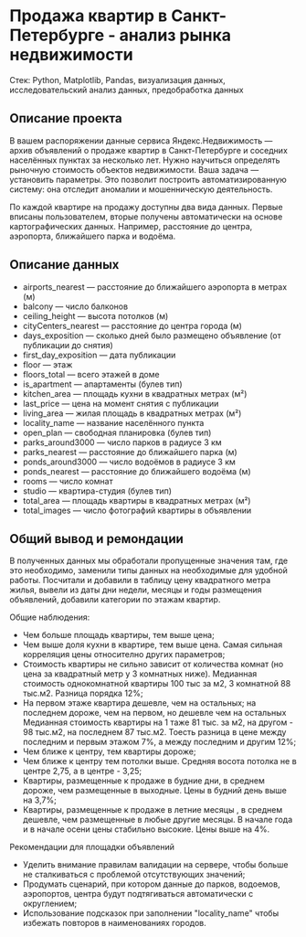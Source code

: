 # Продажа квартир в Санкт-Петербурге - анализ рынка недвижимости

Стек: Python, Matplotlib, Pandas, визуализация данных, исследовательский анализ данных, предобработка данных

## Описание проекта
В вашем распоряжении данные сервиса Яндекс.Недвижимость — архив объявлений о продаже квартир в Санкт-Петербурге и соседних населённых пунктах за несколько лет. Нужно научиться определять рыночную стоимость объектов недвижимости. Ваша задача — установить параметры. Это позволит построить автоматизированную систему: она отследит аномалии и мошенническую деятельность.

По каждой квартире на продажу доступны два вида данных. Первые вписаны пользователем, вторые получены автоматически на основе картографических данных. Например, расстояние до центра, аэропорта, ближайшего парка и водоёма.

## Описание данных
- airports_nearest — расстояние до ближайшего аэропорта в метрах (м)
- balcony — число балконов
- ceiling_height — высота потолков (м)
- cityCenters_nearest — расстояние до центра города (м)
- days_exposition — сколько дней было размещено объявление (от публикации до снятия)
- first_day_exposition — дата публикации
- floor — этаж
- floors_total — всего этажей в доме
- is_apartment — апартаменты (булев тип)
- kitchen_area — площадь кухни в квадратных метрах (м²)
- last_price — цена на момент снятия с публикации
- living_area — жилая площадь в квадратных метрах (м²)
- locality_name — название населённого пункта
- open_plan — свободная планировка (булев тип)
- parks_around3000 — число парков в радиусе 3 км
- parks_nearest — расстояние до ближайшего парка (м)
- ponds_around3000 — число водоёмов в радиусе 3 км
- ponds_nearest — расстояние до ближайшего водоёма (м)
- rooms — число комнат
- studio — квартира-студия (булев тип)
- total_area — площадь квартиры в квадратных метрах (м²)
- total_images — число фотографий квартиры в объявлении

## Общий вывод и ремондации
В полученных данных мы обработали пропущенные значения там, где это необходимо, заменили типы данных на необходимые для удобной работы. Посчитали и добавили в таблицу цену квадратного метра жилья, вывели из даты дни недели, месяцы и годы размещения объявлений, добавили категории по этажам квартир.

Общие наблюдения:

- Чем больше площадь квартиры, тем выше цена;
- Чем выше доля кухни в квартире, тем выше цена. Самая сильная корреляция цены относително других параметров;
- Стоимость квартиры не сильно зависит от количества комнат (но цена за квадратный метр у 3 комнатных ниже). Медианная стоимость однокомнатной квартиры 100 тыс за м2, 3 комнатной 88 тыс.м2. Разница порядка 12%;
- На первом этаже квартира дешевле, чем на остальных; на последнем дороже, чем на первом, но дешевле чем на остальных Медианная стоимость квартиры на 1 таже 81 тыс. за м2, на другом - 98 тыс.м2, на последнем 87 тыс.м2. Тоесть разница в цене между последним и первым этажом 7%, а между последним и другим 12%;
- Чем ближе к центру, тем квартиры дороже;
- Чем ближе к центру тем потолки выше. Средняя восота потолка не в центре 2,75, а в центре - 3,25;
- Квартиры, размещенные к продаже в будние дни, в среднем дороже, чем размещенные в выходные. Цены в будний день выше на 3,7%;
- Квартиры, размещенные к продаже в летние месяцы , в среднем дешевле, чем размещенные в любые другие месяцы. В начале года и в начале осени цены стабильно высокие. Цены выше на 4%.

Рекомендации для площадки объявлений

- Уделить внимание правилам валидации на сервере, чтобы больше не сталкиваться с проблемой отсутствующих значений;
- Продумать сценарий, при котором данные до парков, водоемов, аэропортов, центра будут подтягиваться автоматически с округлением;
- Использование подсказок при заполнении "locality_name" чтобы избежать повторов в наименованиях городов.
